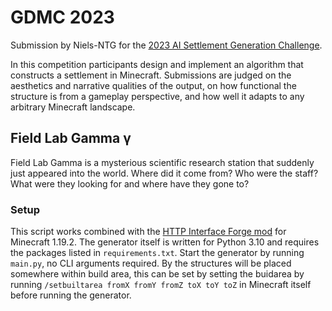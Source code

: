 # GDMC 2023
Submission by Niels-NTG for the [2023 AI Settlement Generation Challenge](https://gendesignmc.engineering.nyu.edu/).

In this competition participants design and implement an algorithm that constructs a settlement in Minecraft. Submissions are judged on the aesthetics and narrative qualities of the output, on how functional the structure is from a gameplay perspective, and how well it adapts to any arbitrary Minecraft landscape.

## Field Lab Gamma γ
Field Lab Gamma is a mysterious scientific research station that suddenly just appeared into the world. Where did it come from? Who were the staff? What were they looking for and where have they gone to?

### Setup
This script works combined with the [HTTP Interface Forge mod](https://github.com/Niels-NTG/gdmc_http_interface/) for Minecraft 1.19.2. The generator itself is written for Python 3.10 and requires the packages listed in `requirements.txt`. Start the generator by running `main.py`, no CLI arguments required. By the structures will be placed somewhere within build area, this can be set by setting the buidarea by running `/setbuiltarea fromX fromY fromZ toX toY toZ` in Minecraft itself before running the generator.
